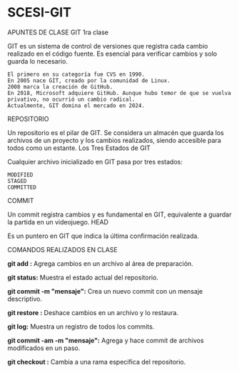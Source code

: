 # SCESI-GIT
APUNTES DE CLASE 
GIT  1ra clase
 

GIT es un sistema de control de versiones que registra cada cambio realizado en el código fuente. Es esencial para verificar cambios y solo guarda lo necesario.

    El primero en su categoría fue CVS en 1990.
    En 2005 nace GIT, creado por la comunidad de Linux.
    2008 marca la creación de GitHub.
    En 2018, Microsoft adquiere GitHub. Aunque hubo temor de que se vuelva privativo, no ocurrió un cambio radical.
    Actualmente, GIT domina el mercado en 2024.

REPOSITORIO

Un repositorio es el pilar de GIT. Se considera un almacén que guarda los archivos de un proyecto y los cambios realizados, siendo accesible para todos como un estante.
Los Tres Estados de GIT

Cualquier archivo inicializado en GIT pasa por tres estados:

    MODIFIED
    STAGED
    COMMITTED

COMMIT

Un commit registra cambios y es fundamental en GIT, equivalente a guardar la partida en un videojuego.
HEAD

Es un puntero en GIT que indica la última confirmación realizada.

COMANDOS REALIZADOS EN CLASE


**git add <archivo>:** Agrega cambios en un archivo al área de preparación.

**git status:** Muestra el estado actual del repositorio.

**git commit -m "mensaje":** Crea un nuevo commit con un mensaje descriptivo.

**git restore <archivo>:** Deshace cambios en un archivo y lo restaura.

**git log:** Muestra un registro de todos los commits.

**git commit -am -m "mensaje":** Agrega y hace commit de archivos modificados en un paso.

**git checkout <rama>:** Cambia a una rama específica del repositorio.






